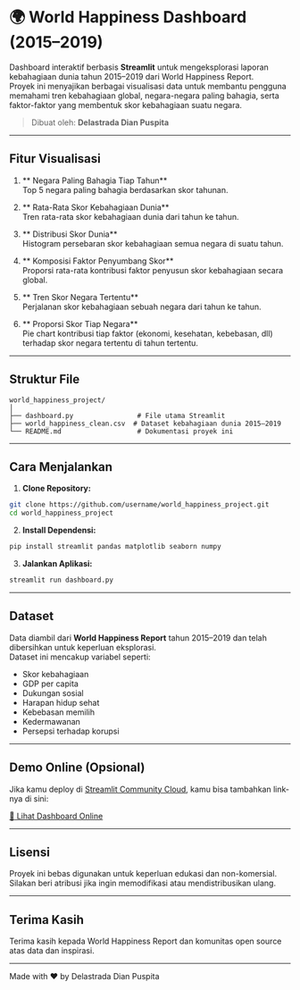 # 🌍 World Happiness Dashboard (2015–2019)

Dashboard interaktif berbasis **Streamlit** untuk mengeksplorasi laporan kebahagiaan dunia tahun 2015–2019 dari World Happiness Report.  
Proyek ini menyajikan berbagai visualisasi data untuk membantu pengguna memahami tren kebahagiaan global, negara-negara paling bahagia, serta faktor-faktor yang membentuk skor kebahagiaan suatu negara.

> Dibuat oleh: **Delastrada Dian Puspita**

---

## Fitur Visualisasi

1. ** Negara Paling Bahagia Tiap Tahun**  
   Top 5 negara paling bahagia berdasarkan skor tahunan.

2. ** Rata-Rata Skor Kebahagiaan Dunia**  
   Tren rata-rata skor kebahagiaan dunia dari tahun ke tahun.

3. ** Distribusi Skor Dunia**  
   Histogram persebaran skor kebahagiaan semua negara di suatu tahun.

4. ** Komposisi Faktor Penyumbang Skor**  
   Proporsi rata-rata kontribusi faktor penyusun skor kebahagiaan secara global.

5. ** Tren Skor Negara Tertentu**  
   Perjalanan skor kebahagiaan sebuah negara dari tahun ke tahun.

6. ** Proporsi Skor Tiap Negara**  
   Pie chart kontribusi tiap faktor (ekonomi, kesehatan, kebebasan, dll) terhadap skor negara tertentu di tahun tertentu.

---

## Struktur File

```
world_happiness_project/
│
├── dashboard.py                # File utama Streamlit
├── world_happiness_clean.csv  # Dataset kebahagiaan dunia 2015–2019
└── README.md                   # Dokumentasi proyek ini
```

---

## Cara Menjalankan

1. **Clone Repository:**

```bash
git clone https://github.com/username/world_happiness_project.git
cd world_happiness_project
```

2. **Install Dependensi:**

```bash
pip install streamlit pandas matplotlib seaborn numpy
```

3. **Jalankan Aplikasi:**

```bash
streamlit run dashboard.py
```

---

## Dataset

Data diambil dari **World Happiness Report** tahun 2015–2019 dan telah dibersihkan untuk keperluan eksplorasi.  
Dataset ini mencakup variabel seperti:

- Skor kebahagiaan
- GDP per capita
- Dukungan sosial
- Harapan hidup sehat
- Kebebasan memilih
- Kedermawanan
- Persepsi terhadap korupsi

---

## Demo Online (Opsional)

Jika kamu deploy di [Streamlit Community Cloud](https://streamlit.io/cloud), kamu bisa tambahkan link-nya di sini:

[🔗 Lihat Dashboard Online](https://nama-streamlit.streamlit.app)

---

## Lisensi

Proyek ini bebas digunakan untuk keperluan edukasi dan non-komersial.  
Silakan beri atribusi jika ingin memodifikasi atau mendistribusikan ulang.

---

## Terima Kasih

Terima kasih kepada World Happiness Report dan komunitas open source atas data dan inspirasi.

---

Made with ❤️ by Delastrada Dian Puspita
